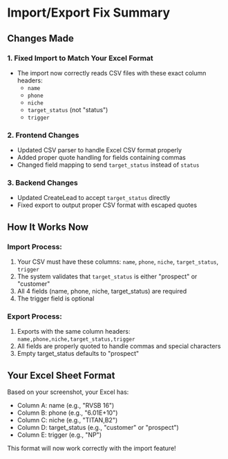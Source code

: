 # Import/Export Fix Summary

## Changes Made

### 1. **Fixed Import to Match Your Excel Format**
- The import now correctly reads CSV files with these exact column headers:
  - `name`
  - `phone`
  - `niche`
  - `target_status` (not "status")
  - `trigger`

### 2. **Frontend Changes**
- Updated CSV parser to handle Excel CSV format properly
- Added proper quote handling for fields containing commas
- Changed field mapping to send `target_status` instead of `status`

### 3. **Backend Changes**
- Updated CreateLead to accept `target_status` directly
- Fixed export to output proper CSV format with escaped quotes

## How It Works Now

### Import Process:
1. Your CSV must have these columns: `name`, `phone`, `niche`, `target_status`, `trigger`
2. The system validates that `target_status` is either "prospect" or "customer"
3. All 4 fields (name, phone, niche, target_status) are required
4. The trigger field is optional

### Export Process:
1. Exports with the same column headers: `name,phone,niche,target_status,trigger`
2. All fields are properly quoted to handle commas and special characters
3. Empty target_status defaults to "prospect"

## Your Excel Sheet Format
Based on your screenshot, your Excel has:
- Column A: name (e.g., "RVSB 16")
- Column B: phone (e.g., "6.01E+10")
- Column C: niche (e.g., "TITAN,B2")
- Column D: target_status (e.g., "customer" or "prospect")
- Column E: trigger (e.g., "NP")

This format will now work correctly with the import feature!
